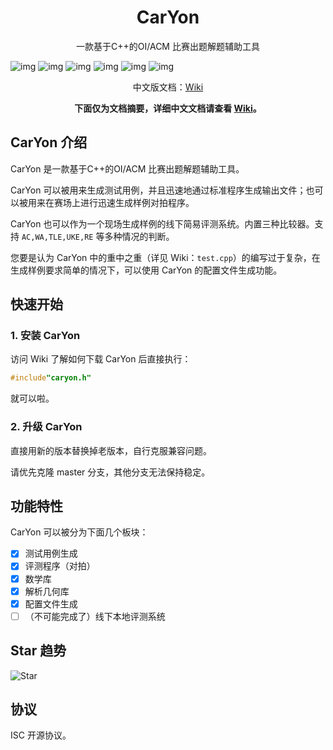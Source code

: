 <h1 align="center">CarYon</h1>
<p align="center">一款基于C++的OI/ACM 比赛出题解题辅助工具</p>

![img](https://img.shields.io/badge/Avatar-luosw-red.svg) ![img](https://img.shields.io/github/package-json/v/luosiwei-cmd/caryon) ![img](https://img.shields.io/npm/dm/datamaker-caryon) ![img](https://img.shields.io/npm/dt/datamaker-caryon) ![img](https://img.shields.io/npm/l/datamaker-caryon)  ![img](https://img.shields.io/github/commit-activity/m/luosiwei-cmd/CarYon)

<p align="center">中文版文档：<a href="https://github.com/luosiwei-cmd/CarYon/wiki">Wiki</a></p>

<p align="center"><b>下面仅为文档摘要，详细中文文档请查看 <a href="https://github.com/luosiwei-cmd/CarYon/wiki">Wiki</a>。</b></p>

## CarYon 介绍

CarYon 是一款基于C++的OI/ACM 比赛出题解题辅助工具。

CarYon 可以被用来生成测试用例，并且迅速地通过标准程序生成输出文件；也可以被用来在赛场上进行迅速生成样例对拍程序。

CarYon 也可以作为一个现场生成样例的线下简易评测系统。内置三种比较器。支持 `AC,WA,TLE,UKE,RE` 等多种情况的判断。

您要是认为 CarYon 中的重中之重（详见 Wiki：`test.cpp`）的编写过于复杂，在生成样例要求简单的情况下，可以使用 CarYon 的配置文件生成功能。

## 快速开始

### 1. 安装 CarYon

访问 Wiki 了解如何下载 CarYon 后直接执行：

```cpp
#include"caryon.h"
```

就可以啦。

### 2. 升级 CarYon

直接用新的版本替换掉老版本，自行克服兼容问题。

请优先克隆 master 分支，其他分支无法保持稳定。

## 功能特性

CarYon 可以被分为下面几个板块：

- [x] 测试用例生成
- [x] 评测程序（对拍）
- [x] 数学库
- [x] 解析几何库
- [x] 配置文件生成
- [ ] （不可能完成了）线下本地评测系统

## Star 趋势
![Star](https://starchart.cc/luosiwei-cmd/caryon.svg)

## 协议

ISC 开源协议。
